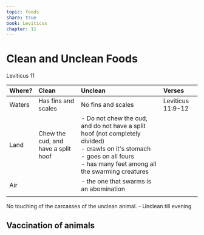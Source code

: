 ```yaml
---
topic: foods
share: true
book: Leviticus
chapter: 11
---
```


# Clean and Unclean Foods
  
Leviticus 11  



|  Where?  |  Clean                                |  Unclean                                                                                                                                                                                                   |  Verses             |
|:---------|:--------------------------------------|:-----------------------------------------------------------------------------------------------------------------------------------------------------------------------------------------------------------|:--------------------|
|  Waters  |  Has fins and scales                  |  No fins and scales                                                                                                                                                                                        |  Leviticus 11:9-12  |
|  Land    |  Chew the cud, and have a split hoof  |  - Do not chew the cud, and do not have a split hoof (not completely divided)<div>- crawls on it's stomach</div><div>- goes on all fours</div><div>- has many feet among all the swarming creatures</div>  |                     |
|  Air     |                                       | - the one that swarms is an abomination&nbsp;                                                                                                                                                              |                     |
|          |                                       |                                                                                                                                                                                                            |                     |  


No touching of the carcasses of the unclean animal. - Unclean till evening



## Vaccination of animals